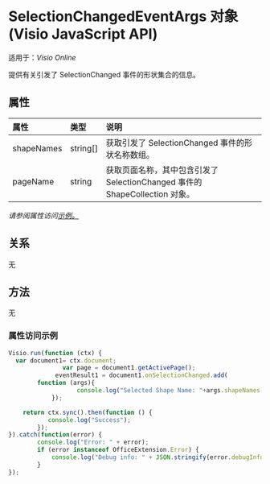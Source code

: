 # <a name="selectionchangedeventargs-object-javascript-api-for-visio"></a>SelectionChangedEventArgs 对象 (Visio JavaScript API)

适用于：_Visio Online_

提供有关引发了 SelectionChanged 事件的形状集合的信息。

## <a name="properties"></a>属性

| 属性       | 类型    |说明
|:---------------|:--------|:----------|
|shapeNames|string[]|获取引发了 SelectionChanged 事件的形状名称数组。|
|pageName|string|获取页面名称，其中包含引发了 SelectionChanged 事件的 ShapeCollection 对象。|

_请参阅属性访问[示例。](#property-access-examples)_

## <a name="relationships"></a>关系
无

## <a name="methods"></a>方法
无

### <a name="property-access-examples"></a>属性访问示例
```js
Visio.run(function (ctx) { 
  var document1= ctx.document;
               var page = document1.getActivePage();
             eventResult1 = document1.onSelectionChanged.add(
        function (args){
                   console.log("Selected Shape Name: "+args.shapeNames[0]);
            });

    return ctx.sync().then(function () {
           console.log("Success");
        });
}).catch(function(error) {
        console.log("Error: " + error);
        if (error instanceof OfficeExtension.Error) {
            console.log("Debug info: " + JSON.stringify(error.debugInfo));
        }
});
```
